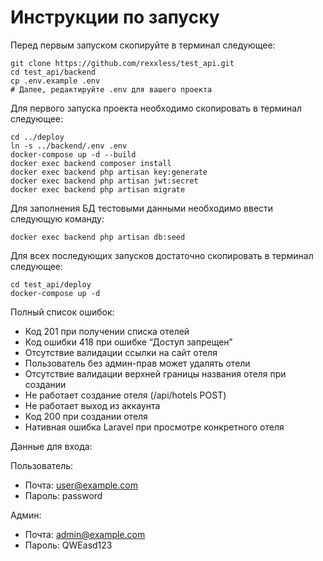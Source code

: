 # Инструкции по запуску
Перед первым запуском скопируйте в терминал следующее:
```shell
git clone https://github.com/rexxless/test_api.git
cd test_api/backend
cp .env.example .env
# Далее, редактируйте .env для вашего проекта
```

Для первого запуска проекта необходимо скопировать в терминал следующее:
```shell
cd ../deploy
ln -s ../backend/.env .env
docker-compose up -d --build
docker exec backend composer install
docker exec backend php artisan key:generate
docker exec backend php artisan jwt:secret
docker exec backend php artisan migrate
```

Для заполнения БД тестовыми данными необходимо ввести следующую команду:
```shell
docker exec backend php artisan db:seed
```

Для всех последующих запусков достаточно скопировать в терминал следующее:
```shell
cd test_api/deploy
docker-compose up -d
```

Полный список ошибок:
<ul>
<li>Код 201 при получении списка отелей</li>
<li>Код ошибки 418 при ошибке “Доступ запрещен”</li>
<li>Отсутствие валидации ссылки на сайт отеля</li>
<li>Пользователь без админ-прав может удалять отели</li>
<li>Отсутствие валидации верхней границы названия отеля при создании</li>
<li>Не работает создание отеля (/api/hotels POST)</li>
<li>Не работает выход из аккаунта</li>
<li>Код 200 при создании отеля</li>
<li>Нативная ошибка Laravel при просмотре конкретного отеля</li>
</ul> 

Данные для входа:<br>

Пользователь:
* Почта: user@example.com
* Пароль: password

Админ:
* Почта: admin@example.com
* Пароль: QWEasd123


